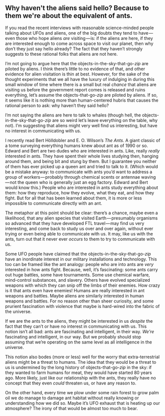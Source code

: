 
## Why haven't the aliens said hello? Because to them we're about the equivalent of ants.

If you read the recent interviews with reasonable science-minded people talking about UFOs and aliens, one of the big doubts they tend to have — even those who hope aliens _are_ visiting — is: if the aliens are here, if they are interested enough to come across space to visit our planet, then why don’t they just say hello already? The fact that they haven’t strongly suggests to these rational folks that aliens are not here.

I’m not going to argue here that the objects-in-the-sky-that-go-_zip_ are piloted by aliens. I think there’s little to no evidence of that, and other evidence for alien visitation is thin at best. However, for the sake of the thought experiments that we all have the luxury of indulging in during this small window of time where there is a small but real _chance_ that aliens are visiting us before the government report comes is released and ruins everything, let’s assume the objects-that-go-_zip_ are piloted by aliens. If so, it seems like it is nothing more than human-centered hubris that causes the rational person to ask: why haven’t they said hello?

I’m not saying the aliens are here to talk to whales (though hell, the objects-in-the-sky-that-go-_zip_ are so weird let’s leave everything on the table, why not). I’m suggesting that aliens might very well find us interesting, but have no interest in communicating with us.

I recently read Bert Hölldobler and E. O. Wilson’s _The Ants_. A giant classic of a tome surveying everything humans knew about ant as of 1990 or so. Edward and Bert are two dudes who are interested in ants. Like, really _really_ interested in ants. They have spent their whole lives studying then, hanging around them, and being bit and stung by them. But I guarantee you neither of them has ever picked up a queen ant and tried to talk to it. (Which would be a mistake anyway: to communicate with ants you’d want to address a group of workers — probably through chemical scents or antennae waving — not the queen who is generally just an egg factory. Edward and Bert would know this.) People who are interested in ants study everything about them: how they reproduce, how they evolve, what they eat, and how they fight. But for all that has been learned about them, it is more or less impossible to communicate directly with an ant.

The metaphor at this point should be clear: there’s a chance, maybe even a likelihood, that any alien species that visited Earth — presumably organisms so advanced that they have developed FTL travel — may find us very interesting, and come back to study us over and over again, without ever trying or even being able to communicate with us. It may, like us with the ants, turn out that it never ever _occurs_ to them to try to communicate with us.

Some UFO people have claimed that the objects-in-the-sky-that-go-_zip_ have an inordinate interest in our military installations and technology. This too can be framed like the ant analogy: people who are into ants are _very_ interested in how ants fight. Because, well, it’s fascinating: some ants carry out huge battles, some have tournaments. Some use chemical warfare, mind-control substances, and slavery. Others have evolved specialized weapons with which they can snip off the limbs of their enemies. How crazy is it that ants even have enemies! Humans are really interested in ant weapons and battles. Maybe aliens are similarly interested in human weapons and battles. For no reason other than sheer curiosity, and some prurient fascination with violence that maybe is hard-wired into the fabric of the universe.

If we are the ants to the aliens, they might be interested in us _despite_ the fact that they can’t or have no interest in communicating with us. This notion isn’t all bad: ants are fascinating and intelligent, in their way. _We’re_ fascinating and intelligent, in our way. But we probably should stop assuming that we’re operating on the same level as all intelligence in the universe.

This notion also bodes (more or less) well for the worry that extra-terrestrial aliens might be a threat to humans. The idea that they would be a threat to us is undermined by the long history of objects-that-go-_zip_ in the sky: if they wanted to farm humans for meat, they would have started 80 years ago. More likely, just like our relationship with the ants, they really have no concept that they even _could_ threaten us, or have any reason to.

On the other hand, every time we plow under some rain forest to grow palm oil we do manage to damage ant habitat without really knowing or understanding how we did so. Maybe it’s UFO exhaust that is heating up our atmosphere? The irony of that would be almost too much to bear.


